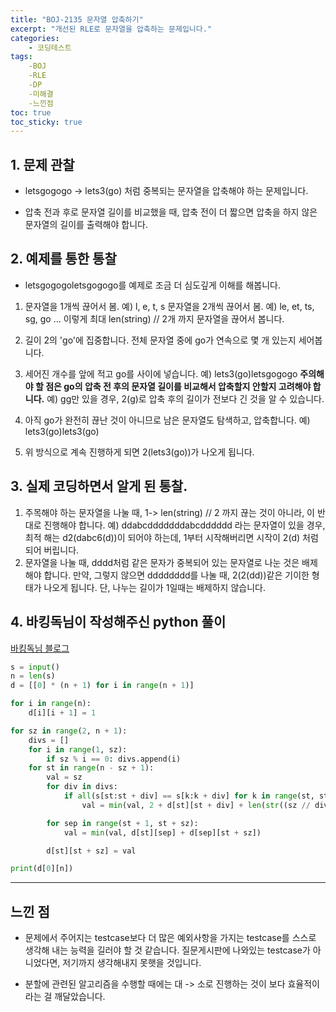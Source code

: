 ```yaml
---
title: "BOJ-2135 문자열 압축하기"
excerpt: "개선된 RLE로 문자열을 압축하는 문제입니다."
categories:
    - 코딩테스트
tags:
    -BOJ
    -RLE
    -DP
    -미해결
    -느낀점
toc: true
toc_sticky: true
---
```


## 1. 문제 관찰
* letsgogogo -> lets3(go) 처럼 중복되는 문자열을 압축해야 하는 문제입니다.

* 압축 전과 후로 문자열 길이를 비교했을 때, 압축 전이 더 짧으면 압축을 하지 않은 문자열의 길이를 출력해야 합니다.

## 2. 예제를 통한 통찰

* letsgogogoletsgogogo를 예제로 조금 더 심도깊게 이해를 해봅니다.

1. 문자열을 1개씩 끊어서 봄.
예) l, e, t, s
문자열을 2개씩 끊어서 봄.
예) le, et, ts, sg, go 
... 이렇게 최대 len(string) // 2개 까지 문자열을 끊어서 봅니다.

2. 길이 2의 'go'에 집중합니다.
전체 문자열 중에 go가 연속으로 몇 개 있는지 세어봅니다. 

3. 세어진 개수를 앞에 적고 go를 사이에 넣습니다.
예) lets3(go)letsgogogo
**주의해야 할 점은 go의 압축 전 후의 문자열 길이를 비교해서 압축할지 안할지 고려해야 합니다.** 
예) gg만 있을 경우, 2(g)로 압축 후의 길이가 전보다 긴 것을 알 수 있습니다.

4. 아직 go가 완전히 끊난 것이 아니므로 남은 문자열도 탐색하고, 압축합니다.
예) lets3(go)lets3(go)

5. 위 방식으로 계속 진행하게 되면 2(lets3(go))가 나오게 됩니다.

## 3. 실제 코딩하면서 알게 된 통찰.

1. 주목해야 하는 문자열을 나눌 때, 1-> len(string) // 2 까지 끊는 것이 아니라, 이 반대로 진행해야 합니다.
예) ddabcdddddddabcdddddd 라는 문자열이 있을 경우, 최적 해는 d2(dabc6(d))이 되어야 하는데, 1부터 시작해버리면 시작이 2(d) 처럼 되어 버립니다.
2. 문자열을 나눌 때, dddd처럼 같은 문자가 중복되어 있는 문자열로 나눈 것은 배제해야 합니다. 만약, 그렇지 않으면
dddddddd를 나눌 때, 2(2(dd))같은 기이한 형태가 나오게 됩니다.
단, 나누는 길이가 1일때는 배제하지 않습니다.

## 4. 바킹독님이 작성해주신 python 풀이
[바킹독님 블로그](https://baaaaaaaaaaaaaaaaaaaaaaarkingdog.tistory.com/963?category=730175)
```python
s = input()
n = len(s)
d = [[0] * (n + 1) for i in range(n + 1)]

for i in range(n):
    d[i][i + 1] = 1

for sz in range(2, n + 1):
    divs = []
    for i in range(1, sz):
        if sz % i == 0: divs.append(i)
    for st in range(n - sz + 1):
        val = sz
        for div in divs:
            if all(s[st:st + div] == s[k:k + div] for k in range(st, st + sz, div)):
                val = min(val, 2 + d[st][st + div] + len(str((sz // div))))

        for sep in range(st + 1, st + sz):
            val = min(val, d[st][sep] + d[sep][st + sz])

        d[st][st + sz] = val

print(d[0][n])
```
---
## 느낀 점
* 문제에서 주어지는 testcase보다 더 많은 예외사항을 가지는 testcase를 스스로 생각해 내는 능력을 길러야 할 것 같습니다. 질문게시판에 나와있는 testcase가 아니었다면, 저기까지 생각해내지 못햇을 것입니다.

* 분할에 관련된 알고리즘을 수행할 때에는 대 -> 소로 진행하는 것이 보다 효율적이라는 걸 깨달았습니다. 